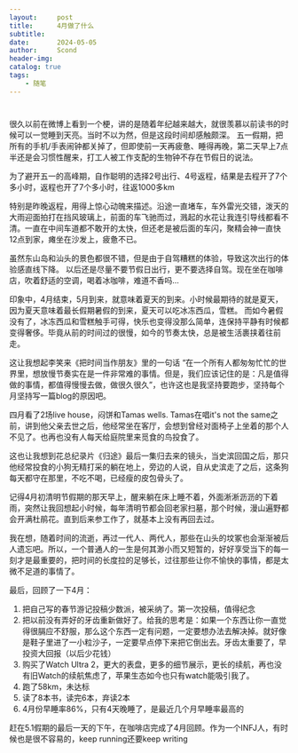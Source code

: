 ```yaml
---
layout:     post
title:      4月做了什么
subtitle:   
date:       2024-05-05
author:     Scond
header-img: 
catalog: true
tags:
    - 随笔
---
```

# 
很久以前在微博上看到一个梗，讲的是随着年纪越来越大，就很羡慕以前读书的时候可以一觉睡到天亮。当时不以为然，但是这段时间却感触颇深。
五一假期，把所有的手机/手表闹钟都关掉了，但即使前一天再疲惫、睡得再晚，第二天早上7点半还是会习惯性醒来，打工人被工作支配的生物钟不存在节假日的说法。

为了避开五一的高峰期，自作聪明的选择2号出行、4号返程，结果是去程开了7个多小时，返程也开了7个多小时，往返1000多km

特别是昨晚返程，用得上惊心动魄来描述。沿途一直堵车，车外雷光交错，泼天的大雨迎面拍打在挡风玻璃上，前面的车飞驰而过，溅起的水花让我连引导线都看不清。一直在中间车道都不敢开的太快，但还老是被后面的车闪，聚精会神一直快12点到家，瘫坐在沙发上，疲惫不已。

虽然东山岛和汕头的景色都很不错，但是由于自驾糟糕的体验，导致这次出行的体验感直线下降。
以后还是尽量不要节假日出行，更不要选择自驾。现在坐在咖啡店，吹着舒适的空调，喝着冰咖啡，难道不香吗...

印象中，4月结束，5月到来，就意味着夏天的到来。小时候最期待的就是夏天，因为夏天意味着最长假期暑假的到来，夏天可以吃冰冻西瓜，雪糕。
而如今暑假没有了，冰冻西瓜和雪糕触手可得，快乐也变得没那么简单，连保持平静有时候都变得奢侈。毕竟从前的时间过的很慢，如今的节奏太快，总是被生活裹挟着往前走。

这让我想起李笑来《把时间当作朋友》里的一句话 “在一个所有人都匆匆忙忙的世界里，想放慢节奏实在是一件非常难的事情。但是，我们应该记住的是：凡是值得做的事情，都值得慢慢去做，做很久很久”，也许这也是我坚持要跑步，坚持每个月坚持写一篇blog的原因吧。

四月看了2场live house，闷饼和Tamas wells.
Tamas在唱it's not the same之前，讲到他父亲去世之后，他经常坐在客厅，会想到曾经对面椅子上坐着的那个人不见了。也再也没有人每天给庭院里来觅食的鸟投食了。

这也让我想到花总纪录片《归途》最后一集归去来的镜头，当史滨回国之后，那只他经常投食的小狗无精打采的躺在地上，旁边的人说，自从史滨走了之后，这条狗每天都守在那里，不吃不喝，已经瘦的皮包骨头了。

记得4月初清明节假期的那天早上，醒来躺在床上睡不着，外面淅淅沥沥的下着雨，突然让我回想起小时候，每年清明节都会回老家扫墓，那个时候，漫山遍野都会开满杜鹃花。直到后来参工作了，就基本上没有再回去过。

我在想，随着时间的流逝，再过一代人、两代人，那些在山头的坟冢也会渐渐被后人遗忘吧。所以，一个普通人的一生是何其渺小而又短暂的，好好享受当下的每一刻才是最重要的，把时间的长度拉的足够长，过往那些让你不愉快的事情，都是太微不足道的事情了。

最后，回顾了一下4月：
1. 把自己写的春节游记投稿少数派，被采纳了。第一次投稿，值得纪念
2. 把以前没有弄好的牙齿重新做好了。给我的思考是：如果一个东西让你一直觉得很膈应不舒服，那么这个东西一定有问题，一定要想办法去解决掉。就好像是鞋子里进了一小粒沙子，一定要早点停下来把它倒出去。牙齿太重要了，早投资大回报（以后少花钱）
3. 购买了Watch Ultra 2，更大的表盘，更多的细节展示，更长的续航，再也没有旧Watch的续航焦虑了，苹果生态如今也只有watch能吸引我了。
4. 跑了58km，未达标
5. 读了8本书，读完6本，弃读2本
6. 4月份早睡率86%，只有4天晚睡了，是最近几个月早睡率最高的

赶在5.1假期的最后一天的下午，在咖啡店完成了4月回顾。作为一个INFJ人，有时候也是很不容易的，keep running还要keep writing





